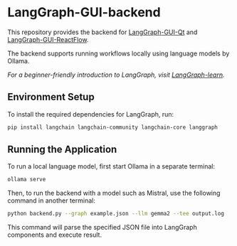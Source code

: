 # LangGraph-GUI-backend

This repository provides the backend for [LangGraph-GUI-Qt](https://github.com/LangGraph-GUI/LangGraph-GUI-Qt) and [LangGraph-GUI-ReactFlow](https://github.com/LangGraph-GUI/LangGraph-GUI).

The backend supports running workflows locally using language models by Ollama.

*For a beginner-friendly introduction to LangGraph, visit [LangGraph-learn](https://github.com/LangGraph-GUI/LangGraph-learn).*

## Environment Setup

To install the required dependencies for LangGraph, run:
```bash
pip install langchain langchain-community langchain-core langgraph
```

## Running the Application

To run a local language model, first start Ollama in a separate terminal:
```bash
ollama serve
```

Then, to run the backend with a model such as Mistral, use the following command in another terminal:
```bash
python backend.py --graph example.json --llm gemma2 --tee output.log
```

This command will parse the specified JSON file into LangGraph components and execute result.

